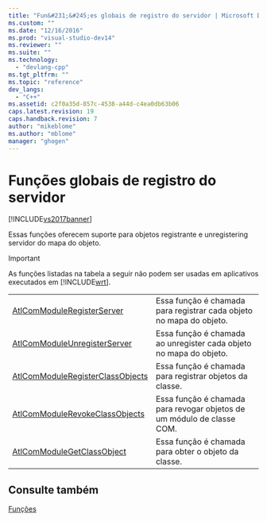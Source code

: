 ```yaml
---
title: "Fun&#231;&#245;es globais de registro do servidor | Microsoft Docs"
ms.custom: ""
ms.date: "12/16/2016"
ms.prod: "visual-studio-dev14"
ms.reviewer: ""
ms.suite: ""
ms.technology: 
  - "devlang-cpp"
ms.tgt_pltfrm: ""
ms.topic: "reference"
dev_langs: 
  - "C++"
ms.assetid: c2f0a35d-857c-4538-a44d-c4ea0db63b06
caps.latest.revision: 19
caps.handback.revision: 7
author: "mikeblome"
ms.author: "mblome"
manager: "ghogen"
---
```

# Fun&#231;&#245;es globais de registro do servidor
[!INCLUDE[vs2017banner](../../assembler/inline/includes/vs2017banner.md)]

Essas funções oferecem suporte para objetos registrante e unregistering servidor do mapa do objeto.  
  
> [!IMPORTANT]
>  As funções listadas na tabela a seguir não podem ser usadas em aplicativos executados em [!INCLUDE[wrt](../../atl/reference/includes/wrt_md.md)].  
  
|||  
|-|-|  
|[AtlComModuleRegisterServer](../Topic/AtlComModuleRegisterServer.md)|Essa função é chamada para registrar cada objeto no mapa do objeto.|  
|[AtlComModuleUnregisterServer](../Topic/AtlComModuleUnregisterServer.md)|Essa função é chamada ao unregister cada objeto no mapa do objeto.|  
|[AtlComModuleRegisterClassObjects](../Topic/AtlComModuleRegisterClassObjects.md)|Essa função é chamada para registrar objetos da classe.|  
|[AtlComModuleRevokeClassObjects](../Topic/AtlComModuleRevokeClassObjects.md)|Essa função é chamada para revogar objetos de um módulo de classe COM.|  
|[AtlComModuleGetClassObject](../Topic/AtlComModuleGetClassObject.md)|Essa função é chamada para obter o objeto da classe.|  
  
## Consulte também  
 [Funções](../../atl/reference/atl-functions.md)